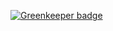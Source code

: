 

[![Greenkeeper badge](https://badges.greenkeeper.io/maple3142/osu_export.svg)](https://greenkeeper.io/)